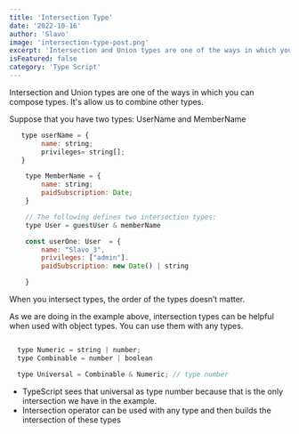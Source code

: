 ```yaml
---
title: 'Intersection Type'
date: '2022-10-16'
author: 'Slavo'
image: 'intersection-type-post.png'
excerpt: 'Intersection and Union types are one of the ways in which you can compose types'
isFeatured: false 
category: 'Type Script'
---
```



Intersection and Union types are one of the ways in which you can compose types.
It's allow us to combine other types.

Suppose that you have two types: UserName and MemberName

```js
   type userName = {
        name: string;
        privileges= string[];
   }

    type MemberName = {
        name: string;
        paidSubscription: Date;
    }

    // The following defines two intersection types:
    type User = guestUser & memberName

    const userOne: User  = {
        name: "Slavo_3",
        privileges: ["admin"].
        paidSubscription: new Date() | string 

    }
```

When you intersect types, the order of the types doesn’t matter.

As we are doing in the example above, intersection types can be helpful when used with object types.
You can use them with any types.

```js

  type Numeric = string | number;
  type Combinable = number | boolean 

  type Universal = Combinable & Numeric; // type number

```

- TypeScript sees that universal as type number because that is the only intersection we have in the example.
- Intersection operator can be used with any type and then builds the intersection of these types
